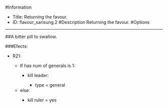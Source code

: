 #Information
 - Title: Returning the favour.
 - ID: flavour_sarisung.2
#Description
Returning the favour.
#Options

___
##A bitter pill to swallow.

###Efects:<ul><li>R21:</li><ul><li>If has num of generals is 1:</li><ul><li>kill leader:</li><ul><li>type = general</li></ul></ul><li>else:</li><ul><li>kill ruler = yes</li></ul></ul></ul>
